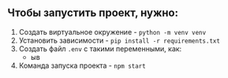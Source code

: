## Чтобы запустить проект, нужно:
1. Создать виртуальное окружение - `python -m venv venv`
2. Установить зависимости - `pip install -r requirements.txt`
3. Создать файл `.env` с такими переменными, как:
   - ыв
4. Команда запуска проекта - `npm start`
